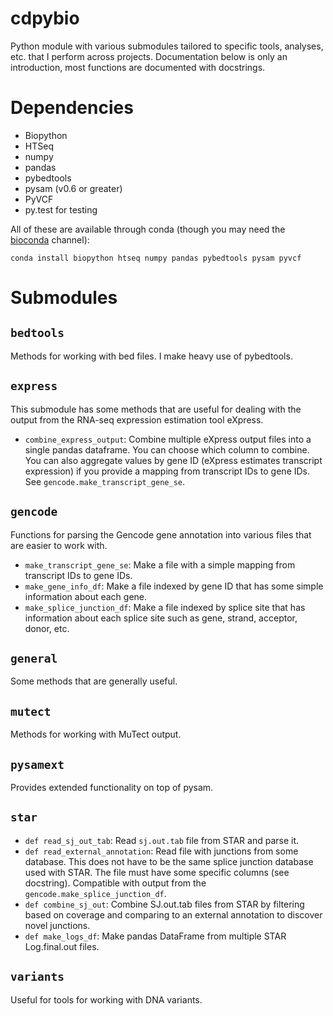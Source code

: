 cdpybio
==========

Python module with various submodules tailored to specific tools, analyses,
etc. that I perform across projects. Documentation below is only an
introduction, most functions are documented with docstrings.

# Dependencies

* Biopython
* HTSeq
* numpy
* pandas
* pybedtools
* pysam (v0.6 or greater)
* PyVCF
* py.test for testing

All of these are available through conda (though you may need the [bioconda](https://bioconda.github.io/) channel):

```
conda install biopython htseq numpy pandas pybedtools pysam pyvcf
```

# Submodules

## `bedtools`

Methods for working with bed files. I make heavy use of pybedtools.

## `express`

This submodule has some methods that are useful for dealing with the output
from the RNA-seq expression estimation tool eXpress. 

 * `combine_express_output`: Combine multiple eXpress output files into a
   single pandas dataframe. You can choose which column to combine. You can
also aggregate values by gene ID (eXpress estimates transcript expression) if
you provide a mapping from transcript IDs to gene IDs. See
`gencode.make_transcript_gene_se`.

## `gencode`

Functions for parsing the Gencode gene annotation into various files that are
easier to work with.

 * `make_transcript_gene_se`: Make a file with a simple mapping from transcript
   IDs to gene IDs.
 * `make_gene_info_df`: Make a file indexed by gene ID that has some simple
   information about each gene.
 * `make_splice_junction_df`: Make a file indexed by splice site that has
   information about each splice site such as gene, strand, acceptor, donor,
etc.

## `general`

Some methods that are generally useful.

## `mutect`

Methods for working with MuTect output.

## `pysamext`

Provides extended functionality on top of pysam.

## `star`

 * `def read_sj_out_tab`: Read `sj.out.tab` file from STAR and parse it.
 * `def read_external_annotation`: Read file with junctions from some database.
   This does not have to be the same splice junction database used with STAR.
The file must have some specific columns (see docstring). Compatible with
output from the `gencode.make_splice_junction_df`.
 * `def combine_sj_out`: Combine SJ.out.tab files from STAR by filtering based
   on coverage and comparing to an external annotation to discover novel
junctions.
 * `def make_logs_df`: Make pandas DataFrame from multiple STAR Log.final.out
   files.

## `variants`

Useful for tools for working with DNA variants.
